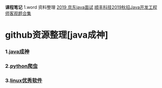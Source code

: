 **课程笔记**
	1.word
		资料整理
		[2019 京东java面试](/2019/03/2019-03-16.md)
		[顺丰科技2019秋招Java开发工程师客观题合集](/2019/03/2019-03-17.md)

# **github资源整理**[java成神]


###	1.[java成神](https://github.com/hollischuang/toBeTopJavaer)
###	2.[python爬虫](https://github.com/CriseLYJ/awesome-python-login-model)
###     3.[linux优秀软件](https://github.com/luong-komorebi/Awesome-Linux-Software)
	


